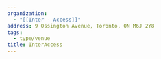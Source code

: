 ```yaml
---
organization:
  - "[[Inter - Access]]"
address: 9 Ossington Avenue, Toronto, ON M6J 2Y8
tags:
  - type/venue
title: InterAccess
---
```

